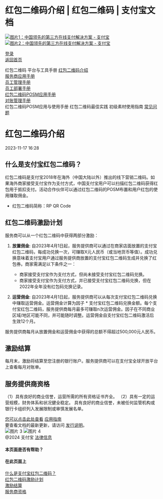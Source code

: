 红包二维码介绍 | 红包二维码 | 支付宝文档
===============

[![图片1：中国领先的第三方在线支付解决方案 - 支付宝](https://ac.alipay.com/storage/2024/3/26/d66c43c0-440d-4c97-9976-f2028a2c8c5e.svg)![图片2：中国领先的第三方在线支付解决方案 - 支付宝](https://ac.alipay.com/storage/2024/3/26/a48bd336-aea0-4f16-bf83-616eacbb4434.svg)](/docs/)

[登录](https://global.alipay.com/ilogin/account_login.htm?goto=https%3A%2F%2Fglobal.alipay.com%2Fdocs%2Fac%2Fredpacket%2Fscrzsv)  
[返回首页](../../)

红包二维码
平台与工具手册
[红包二维码介绍](/docs/ac/redpacket/scrzsv)  
[服务商应用手册](/docs/ac/redpacket/intro)  
[员工管理手册](/docs/ac/redpacket/dt82mk)  
[员工部署手册](/docs/ac/redpacket/kf153c)  
[红包二维码POSM应用手册](/docs/ac/redpacket/fwfd9w)  
[对账管理手册](/docs/ac/redpacket/rw3egu)  
红包二维码POSM应用与使用手册
红包二维码最佳实践
初级素材使用指南
[常见问题](/docs/ac/redpacket/faq)

红包二维码介绍
===============================  
2023-11-17 16:28

什么是支付宝红包二维码？
---------------------------

红包二维码是支付宝2018年在海外（中国大陆以外）推出的线下营销二维码。如果海外商家接受支付宝作为支付方式，中国支付宝用户可以扫描红包二维码获得红包用于抵扣支付。活动合作伙伴可以通过红包二维码的POSM布置和用户红包的使用赚取佣金。

* 红包二维码简称：RP QR Code

红包二维码激励计划
-------------------

服务商可以从一个红包二维码中获得两部分激励：
1. **放置佣金**: 自2023年4月1日起，服务提供商可以通过在商家店面放置的支付宝红包二维码，每成功兑换一次，可赚取X元人民币（或当地货币等值）。成功兑换意味着支付宝用户通过服务提供商放置的支付宝红包二维码生成并兑换了红包券。商家需满足以下条件之一：
   * 商家接受支付宝作为支付方式，但尚未接受支付宝红包二维码兑换。
   * 商家接受支付宝作为支付方式，并已接受支付宝红包二维码兑换，但在2022年全年没有红包码兑换记录。

2. **运营佣金**: 自2023年4月1日起，服务提供商可以从每次支付宝红包二维码兑换中赚取运营佣金。运营佣金计算为因子 \* 支付宝红包二维码兑换金额。每个支付宝红包二维码，服务提供商每月最多可赚取n次运营佣金。因子在不同商业区域/地区可能不同，并可能随时调整。运营佣金自支付宝红包二维码激活后生效12个月。

服务提供商每月从放置佣金和运营佣金中获得的总额不得超过500,000元人民币。

**激励结算**
----------------
每月末，激励将结算至您注册的银行账户。服务提供商可以在支付宝全球开放平台上查看每月对账单。

**服务提供商资格**
--------------------
（1）具有良好的商业信誉，运营所需的所有资格证书齐全。
（2）具有一定的运营规模，财务体系和状况健全稳定。
具有良好的商业信誉，未被任何监管机构或银行卡组织列入发展限制或审慎发展名单。

[您可以点击此处查看](https://global.alipay.com/doc/redpacket/intro) [应用指南](#intro)  
要查看文档的最新更新，请访问 [发行说明](https://global.alipay.com/docs/releasenotes)。  
![图片 3](https://ac.alipay.com/storage/2021/5/20/19b2c126-9442-4f16-8f20-e539b1db482a.png) ![图片 4](https://ac.alipay.com/storage/2021/5/20/e9f3f154-dbf0-455f-89f0-b3d4e0c14481.png)  
@2024 支付宝 [法律信息](https://global.alipay.com/docs/ac/platform/membership)  

#### 本页面是否有帮助？  

#### 在此页面上  
[什么是支付宝红包二维码？](#d62a0d39 "什么是支付宝红包二维码？")  
[红包二维码激励计划](#f330064a "红包二维码激励计划")  
[激励结算](#16641f77 "激励结算")  
[服务商资格](#427816c3 "服务商资格")